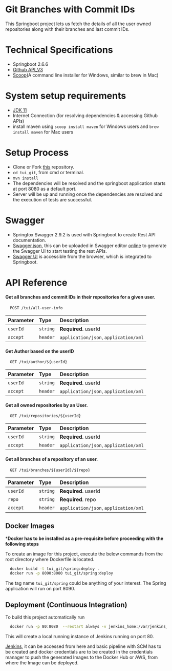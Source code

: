 
# Git Branches with Commit IDs

This Springboot project lets us fetch the details of all the user owned repositories along with their branches and last commit IDs.

# Technical Specifications

* Springboot 2.6.6
* [Github API_V3](https://developer.github.com/v3)
* [Scoop](https://scoop.sh/)(A command line installer for Windows, similar to brew in Mac)

# System setup requirements

* [JDK 11](https://jdk.java.net/11/)
* Internet Connection (for resolving dependencies & accessing Github APIs)
* install maven using `scoop install maven` for Windows users and `brew install maven` for Mac users

# Setup Process

* Clone or Fork [this](https://github.com/saisravankathi/tui_git) repository.
* `cd tui_git`, from cmd or terminal.
* `mvn install`
*  The dependencies will be resolved and the springboot application starts at port 8080 as a default port.
* Server will be up and running once the dependencies are resolved and the execution of tests are successful.


# Swagger

* Springfox Swagger 2.9.2 is used with Springboot to create Rest API documentation.
* [Swagger.json](http://localhost:8080/v2/api-docs), this can be uploaded in Swagger editor [online](https://editor.swagger.io/) to generate the Swagger UI to start testing the rest APIs.
* [Swagger UI](http://localhost:8080/swagger-ui.html) is accessible from the browser, which is integrated to Springboot.


# API Reference

#### Get all branches and commit IDs in their repositories for a given user.

```http
  POST /tui/all-user-info
```

| Parameter | Type     | Description                |
| :-------- | :------- | :------------------------- |
| `userId` | `string` | **Required**. userId |
| `accept` | `header` |  `application/json`, `application/xml` |

#### Get Author based on the userID

```http
  GET /tui/author/${userId}
```

| Parameter | Type     | Description                |
| :-------- | :------- | :------------------------- |
| `userId` | `string` | **Required**. userId |
| `accept` | `header` |  `application/json`, `application/xml` |


#### Get all owned repositories by an User.

```http
  GET /tui/repositories/${userId}
```

| Parameter | Type     | Description                |
| :-------- | :------- | :------------------------- |
| `userId` | `string` | **Required**. userId |
| `accept` | `header` |  `application/json`, `application/xml` |


#### Get all branches of a repository of an user.

```http
  GET /tui/branches/${userId}/${repo}
```

| Parameter | Type     | Description                |
| :-------- | :------- | :------------------------- |
| `userId` | `string` | **Required**. userId |
| `repo` | `string` | **Required**. repo |
| `accept` | `header` |  `application/json`, `application/xml` |



## Docker Images

***Docker has to be installed as a pre-requisite before proceeding with the following steps**

To create an image for this project, execute the below commands from the root directory where Dockerfile is located.

```bash
  docker build -t tui_git/spring:deploy .
  docker run -p 8090:8080 tui_git/spring:deploy
```
The tag name `tui_git/spring` could be anything of your interest.
The Spring application will run on port 8090.

## Deployment (Continuous Integration)

To build this project automatically run

```bash
  docker run -p 80:8080  --restart always -v jenkins_home:/var/jenkins_home jenkins/jenkins:lts-jdk11
```

This will create a local running instance of Jenkins running on port 80.

[Jenkins](http://localhost:80), it can be accessed from here and basic pipeline with SCM has to be created and docker credentials are to be created in the credentials manager to push the generated Images to the Docker Hub or AWS, from where the Image can be deployed.

